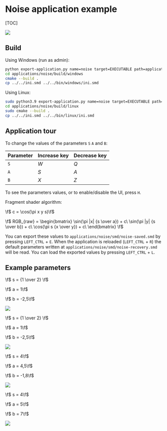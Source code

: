 # Noise application example

[TOC]

![](media/noise-3.png)

## Build

Using Windows (run as admin):
```bash
python export-application.py name=noise target=EXECUTABLE path=applications/noise
cd applications/noise/build/windows
cmake --build .
cp ../../ini.smd ../../bin/windows/ini.smd
```

Using Linux:
```bash
sudo python3.9 export-application.py name=noise target=EXECUTABLE path=applications/noise
cd applications/noise/build/linux
sudo cmake --build .
cp ../../ini.smd ../../bin/linux/ini.smd
```

## Application tour

To change the values of the parameters `S` `A` and `B`:

|Parameter    |Increase key    |Decrease key    |
|-------------|----------------|----------------|
| `S`         |       _W_      |       _Q_      |
| `A`         |       _S_      |       _A_      |
| `B`         |       _X_      |       _Z_      |

To see the parameters values, or to enable/disable the UI, press `H`. 

Fragment shader algorithm:

\f$  c = \cos(\pi x y s)\f$  


\f$
RGB_{raw} = \begin{bmatrix}
\sin(\pi |x| {s \over a}) + c\\
\sin(\pi |y| {s \over b}) + c\\
\cos(\pi  s  {x \over y}) + c\\
\end{bmatrix}
\f$

You can export these values to `applications/noise/smd/noise-saved.smd` by pressing `LEFT_CTRL` + `E`. When the application is reloaded (`LEFT_CTRL` + `R`) the default parameters written at `applications/noise/smd/noise-recovery.smd` will be read. You can load the exported values by pressing `LEFT_CTRL` + `L`.

## Example parameters

\f$  s = {1 \over 2} \f$  

\f$  a = 1\f$  

\f$  b = -2,5\f$  

![](media/noise-1.png)



\f$  s = {1 \over 2} \f$  

\f$  a = 1\f$  

\f$  b = -2,5\f$  

![](media/noise-2.png)



\f$  s = 4\f$  

\f$  a = 4,5\f$  

\f$  b = -1,8\f$  

![](media/noise-3.png)



\f$  s = 4\f$  

\f$  a = 5\f$  

\f$  b = 7\f$  

![](media/noise-5.png)



